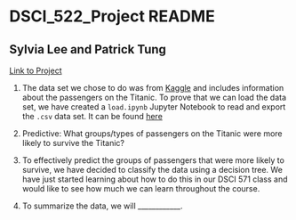 # DSCI_522_Project README
## Sylvia Lee and Patrick Tung

[Link to Project](blah)

1. The data set we chose to do was from [Kaggle](https://www.kaggle.com/c/titanic) and includes information about the passengers on the Titanic. To prove that we can load the data set, we have created a `load.ipynb` Jupyter Notebook to read and export the `.csv` data set. It can be found [here](__________)

2. Predictive: What groups/types of passengers on the Titanic were more likely to survive the Titanic?

3. To effectively predict the groups of passengers that were more likely to survive, we have decided to classify the data using a decision tree. We have just started learning about how to do this in our DSCI 571 class and would like to see how much we can learn throughout the course.

4. To summarize the data, we will ____________.
